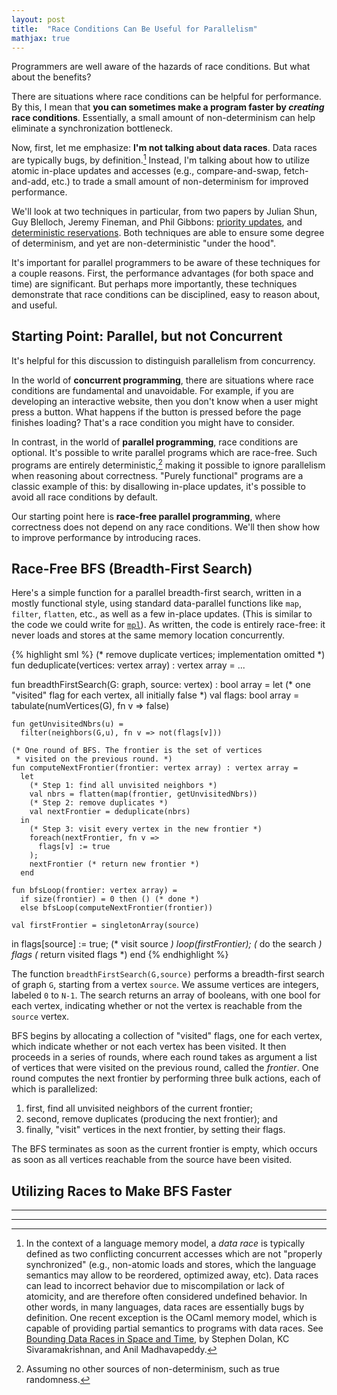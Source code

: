 ```yaml
---
layout: post
title:  "Race Conditions Can Be Useful for Parallelism"
mathjax: true
---
```


Programmers are well aware of the hazards of race conditions. But what about
the benefits?

There are situations where race conditions can be helpful for
performance. By this, I mean that
**you can sometimes make a program faster by *creating* race conditions**.
Essentially, a small amount of non-determinism can
help eliminate a synchronization bottleneck.

Now, first, let me emphasize: **I'm not talking about data races**.
Data races are typically bugs, by definition.[^1]
Instead, I'm talking about how to utilize atomic in-place updates and accesses
(e.g., compare-and-swap, fetch-and-add, etc.) to trade a small amount of
non-determinism for improved performance.

We'll look at two techniques in particular, from two papers by
Julian Shun, Guy Blelloch, Jeremy Fineman, and Phil Gibbons:
[priority updates](https://www.cs.cmu.edu/~blelloch/papers/SBFG13.pdf), and
[deterministic reservations](https://www.cs.cmu.edu/~jshun/determ.pdf).
Both techniques are able to ensure some degree of determinism, and
yet are non-deterministic "under the hood".

It's important for parallel programmers to be aware of these
techniques for a couple reasons. First, the performance advantages
(for both space and time) are significant. But perhaps more importantly,
these techniques demonstrate that race conditions can be disciplined,
easy to reason about, and useful.

<!-- Familiarizing yourself with this area of algorithm design
forces you to do away with any fears you might have about race conditions.
At a certain point, something clicks, and suddenly, race conditions become
just another thing that you are comfortable reasoning about when trying to
convince yourself that the code you wrote is correct. -->

<!-- If you have ever attempted to design a lock-free or wait-free concurrent
data structure, you are likely aware that there is a whole world of
programming where programmers embrace, rather than eschew, race conditions.
I believe every programmer should at least
become familiar with this area of algorithm and data-structure design. It's
valuable because it forces you to do away with any fears you might have
about race conditions. At a certain point, something clicks, and suddenly,
race conditions become just another thing that you are comfortable reasoning
about when trying to convince yourself that the code you wrote is correct. -->

## Starting Point: Parallel, but not Concurrent

It's helpful for this discussion to distinguish parallelism from concurrency.

In the world of **concurrent programming**, there are situations where race
conditions are fundamental and unavoidable. For example, if you are developing
an interactive website, then you don't know when a user might press a button.
What happens if the button is pressed before the page finishes loading? That's
a race condition you might have to consider.

In contrast, in the world of **parallel programming**, race conditions are
optional. It's possible to write parallel programs which are race-free.
Such programs are entirely deterministic,[^2] making it possible to ignore
parallelism when reasoning about correctness.
"Purely functional" programs are a classic example of this: by
disallowing in-place updates, it's possible to avoid all race conditions by
default.

Our starting point here is **race-free parallel programming**, where
correctness does not depend on any race conditions. We'll then show how to
improve performance by introducing races.

## Race-Free BFS (Breadth-First Search)

<!-- val tabulate: int * (int -> 'a) -> 'a array
val map: 'a array * ('a -> 'b) -> 'b array
val filter: 'a array * ('a -> bool) -> 'a array
val flatten: 'a array array -> 'a array
val dedupVertices: vertex array -> vertex array -->

Here's a simple function for a parallel breadth-first search, written
in a mostly functional style, using standard data-parallel functions like
`map`, `filter`, `flatten`, etc., as well as a few in-place updates.
(This is similar to the code we could write for
[`mpl`](https://github.com/MPLLang/mpl)). As written, the code is entirely
race-free: it never loads and stores at the same memory location concurrently.

{% highlight sml %}
(* remove duplicate vertices; implementation omitted *)
fun deduplicate(vertices: vertex array) : vertex array = ...

fun breadthFirstSearch(G: graph, source: vertex) : bool array =
  let
    (* one "visited" flag for each vertex, all initially false *)
    val flags: bool array =
      tabulate(numVertices(G), fn v => false)

    fun getUnvisitedNbrs(u) =
      filter(neighbors(G,u), fn v => not(flags[v]))

    (* One round of BFS. The frontier is the set of vertices
     * visited on the previous round. *)
    fun computeNextFrontier(frontier: vertex array) : vertex array =
      let
        (* Step 1: find all unvisited neighbors *)
        val nbrs = flatten(map(frontier, getUnvisitedNbrs))
        (* Step 2: remove duplicates *)
        val nextFrontier = deduplicate(nbrs)
      in
        (* Step 3: visit every vertex in the new frontier *)
        foreach(nextFrontier, fn v =>
          flags[v] := true
        );
        nextFrontier (* return new frontier *)
      end

    fun bfsLoop(frontier: vertex array) =
      if size(frontier) = 0 then () (* done *)
      else bfsLoop(computeNextFrontier(frontier))

    val firstFrontier = singletonArray(source)
  in
    flags[source] := true;  (* visit source *)
    loop(firstFrontier);    (* do the search *)
    flags                   (* return visited flags *)
  end
{% endhighlight %}


The function `breadthFirstSearch(G,source)` performs a
breadth-first search of graph `G`, starting from a vertex `source`.
We assume vertices are integers, labeled `0` to `N-1`. The search returns an
array of booleans, with one bool for each vertex, indicating whether or not
the vertex is reachable from the `source` vertex.

BFS begins by allocating a collection of "visited" flags, one for each vertex,
which indicate whether or not each vertex has been visited. It then
proceeds in a series of rounds, where each round takes as argument a list
of vertices that were visited on the previous round, called the *frontier*.
One round computes the next frontier by performing three bulk actions, each of
which is parallelized:
  1. first, find all unvisited neighbors of the current frontier;
  2. second, remove duplicates (producing the next frontier); and
  3. finally, "visit" vertices in the next frontier, by setting their flags.

The BFS terminates as soon as the current frontier is empty, which occurs as
soon as all vertices reachable from the source have been visited.

## Utilizing Races to Make BFS Faster



-------------

-------------

[^1]: In the context of a language memory model, a *data race* is typically defined as two conflicting concurrent accesses which are not "properly synchronized" (e.g., non-atomic loads and stores, which the language semantics may allow to be reordered, optimized away, etc). Data races can lead to incorrect behavior due to miscompilation or lack of atomicity, and are therefore often considered undefined behavior. In other words, in many languages, data races are essentially bugs by definition. One recent exception is the OCaml memory model, which is capable of providing partial semantics to programs with data races. See [Bounding Data Races in Space and Time](https://kcsrk.info/papers/pldi18-memory.pdf), by Stephen Dolan, KC Sivaramakrishnan, and Anil Madhavapeddy.

[^2]: Assuming no other sources of non-determinism, such as true randomness.
